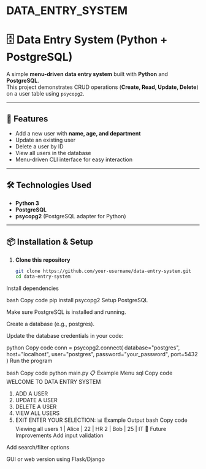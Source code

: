 # DATA_ENTRY_SYSTEM
# 🗄️ Data Entry System (Python + PostgreSQL)

A simple **menu-driven data entry system** built with **Python** and **PostgreSQL**.  
This project demonstrates CRUD operations (**Create, Read, Update, Delete**) on a user table using `psycopg2`.

---

## 🚀 Features
- Add a new user with **name, age, and department**  
- Update an existing user  
- Delete a user by ID  
- View all users in the database  
- Menu-driven CLI interface for easy interaction  

---

## 🛠️ Technologies Used
- **Python 3**
- **PostgreSQL**
- **psycopg2** (PostgreSQL adapter for Python)

---

## 📦 Installation & Setup

1. **Clone this repository**
   ```bash
   git clone https://github.com/your-username/data-entry-system.git
   cd data-entry-system
Install dependencies

bash
Copy code
pip install psycopg2
Setup PostgreSQL

Make sure PostgreSQL is installed and running.

Create a database (e.g., postgres).

Update the database credentials in your code:

python
Copy code
conn = psycopg2.connect(
    database="postgres",
    host="localhost",
    user="postgres",
    password="your_password",
    port=5432
)
Run the program

bash
Copy code
python main.py
📋 Example Menu
sql
Copy code
WELCOME TO DATA ENTRY SYSTEM

1. ADD A USER
2. UPDATE A USER
3. DELETE A USER
4. VIEW ALL USERS
5. EXIT
ENTER YOUR SELECTION:
📊 Example Output
bash
Copy code
Viewing all users
 1 | Alice | 22 | HR
 2 | Bob   | 25 | IT
🎯 Future Improvements
Add input validation

Add search/filter options

GUI or web version using Flask/Django
